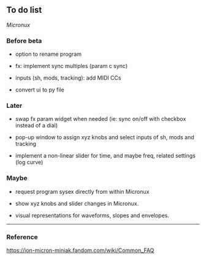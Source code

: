 ## To do list

*Micronux*


### Before beta

  - option to rename program

  - fx: implement sync multiples (param c sync)

  - inputs (sh, mods, tracking): add MIDI CCs

  - convert ui to py file


### Later

  - swap fx param widget when needed (ie: sync on/off with checkbox instead of a dial)

  - pop-up window to assign xyz knobs and select inputs of sh, mods and tracking

  - implement a non-linear slider for time, and maybe freq, related settings (log curve)


### Maybe

  - request program sysex directly from within Micronux

  - show xyz knobs and slider changes in Micronux.

  - visual representations for waveforms, slopes and envelopes.


----

### Reference

https://ion-micron-miniak.fandom.com/wiki/Common_FAQ

